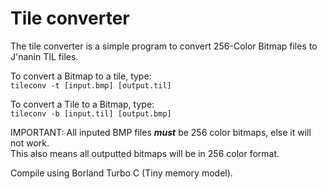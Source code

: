 # Tile converter

The tile converter is a simple program to convert 256-Color Bitmap files to J'nanin TIL files.

To convert a Bitmap to a tile, type:  
```tileconv -t [input.bmp] [output.til]```

To convert a Tile to a Bitmap, type:  
```tileconv -b [input.til] [output.bmp]```

IMPORTANT: All inputed BMP files ***must*** be 256 color bitmaps, else it will not work.  
           This also means all outputted bitmaps will be in 256 color format.

Compile using Borland Turbo C (Tiny memory model).